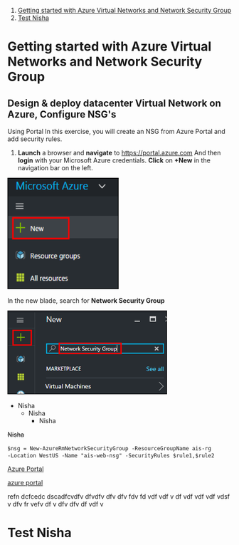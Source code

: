 <!-- TOC -->

1. [Getting started with Azure Virtual Networks and Network Security Group](##getting-started-with-azure-virtual-networks-and-network-security-group)
2. [Test Nisha](#test-nisha)

<!-- /TOC -->

# Getting started with Azure Virtual Networks and Network Security Group
## Design & deploy datacenter Virtual Network on Azure, Configure NSG's
Using Portal
In this exercise, you will create an NSG from Azure Portal and add security rules.
1. **Launch** a browser and **navigate** to <a href="https://portal.azure.com" Target="Blank">https://portal.azure.com</a> And then **login** with your Microsoft Azure credentials.
**Click** on **+New** in the navigation bar on the left.
<img src="/Images/1.png" width="250" height="250"/> 

In the new blade, search for **Network Security Group**

<img src="/Images/2..png"/>

* Nisha
  * Nisha
    * Nisha
    
~~Nisha~~

````
$nsg = New-AzureRmNetworkSecurityGroup -ResourceGroupName ais-rg 
-Location WestUS -Name "ais-web-nsg" -SecurityRules $rule1,$rule2
````
<a href="https://portal.azure.com">Azure Portal</a>

[azure portal](http://portal.azure.com/)

refn
dcfcedc
dscadfcvdfv
dfvdfv
    dfv 
    dfv
    fdv
    fd
    vdf
    vdf
    v
    df
    vdf
    vdf
    vdf
    vdsf
    v
    dfv
    fr
    vefv
    df
    v
    dfv
    dfv
    df
    vdf
 v
    
# Test Nisha
 




